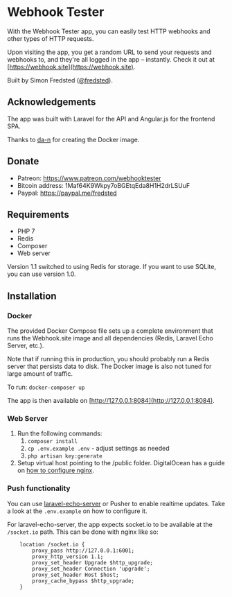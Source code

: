 # Webhook Tester

With the Webhook Tester app, you can easily test HTTP webhooks and other types of HTTP requests. 

Upon visiting the app, you get a random URL to send your requests and webhooks to, and they're all logged in the app – instantly. Check it out at [https://webhook.site](https://webhook.site). 

Built by Simon Fredsted ([@fredsted](https://twitter.com/fredsted)).

## Acknowledgements

The app was built with Laravel for the API and Angular.js for the frontend SPA.

Thanks to [da-n](https://github.com/da-n) for creating the Docker image.

## Donate

* Patreon: https://www.patreon.com/webhooktester
* Bitcoin address: 1Maf64K9Wkpy7oBGEtqEda8H1H2drLSUuF
* Paypal: https://paypal.me/fredsted

## Requirements

* PHP 7
* Redis
* Composer
* Web server

Version 1.1 switched to using Redis for storage. If you want to use SQLite, you can use version 1.0.

## Installation

### Docker

The provided Docker Compose file sets up a complete environment that runs the Webhook.site image and all dependencies (Redis, Laravel Echo Server, etc.). 

Note that if running this in production, you should probably run a Redis server that persists data to disk. The Docker image is also not tuned for large amount of traffic.

To run: `docker-composer up`

The app is then available on [http://127.0.0.1:8084](http://127.0.0.1:8084).

### Web Server

1. Run the following commands:
   1. `composer install`
   2. `cp .env.example .env` - adjust settings as needed
   3. `php artisan key:generate`
2. Setup virtual host pointing to the /public folder. DigitalOcean has a guide on [how to configure nginx](https://www.digitalocean.com/community/tutorials/how-to-deploy-a-laravel-application-with-nginx-on-ubuntu-16-04#step-5-—-configuring-nginx).

### Push functionality

You can use [laravel-echo-server](https://github.com/tlaverdure/laravel-echo-server) or Pusher to enable realtime updates. Take a look at the `.env.example` on how to configure it.

For laravel-echo-server, the app expects socket.io to be available at the `/socket.io` path. This can be done with nginx like so:

```
    location /socket.io {
        proxy_pass http://127.0.0.1:6001;
        proxy_http_version 1.1;
        proxy_set_header Upgrade $http_upgrade;
        proxy_set_header Connection 'upgrade';
        proxy_set_header Host $host;
        proxy_cache_bypass $http_upgrade;
    }
```
